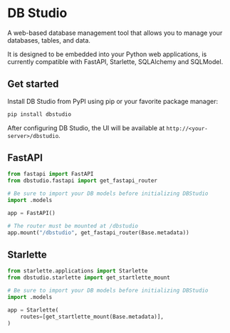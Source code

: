 # DB Studio

A web-based database management tool that allows you to manage your databases, tables, and data.

It is designed to be embedded into your Python web applications, is currently compatible with FastAPI,
Starlette, SQLAlchemy and SQLModel.

## Get started

Install DB Studio from PyPI using pip or your favorite package manager:

```sh
pip install dbstudio
```

After configuring DB Studio, the UI will be available at `http://<your-server>/dbstudio`.

## FastAPI

```python
from fastapi import FastAPI
from dbstudio.fastapi import get_fastapi_router

# Be sure to import your DB models before initializing DBStudio
import .models

app = FastAPI()

# The router must be mounted at /dbstudio
app.mount("/dbstudio", get_fastapi_router(Base.metadata))
```

## Starlette

```python
from starlette.applications import Starlette
from dbstudio.starlette import get_startlette_mount

# Be sure to import your DB models before initializing DBStudio
import .models

app = Starlette(
    routes=[get_startlette_mount(Base.metadata)],
)
```
